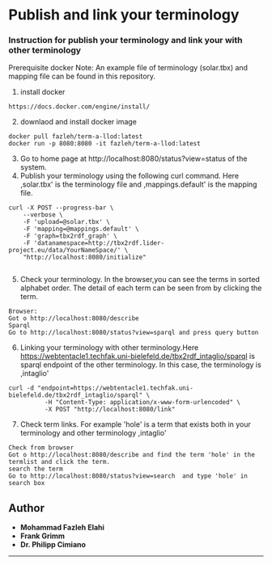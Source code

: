 # Publish and link your terminology
### Instruction for publish your terminology and link your with other terminology
Prerequisite
docker
Note: An example file of terminology (solar.tbx) and mapping file can be found in this repository.

1. install docker
```
https://docs.docker.com/engine/install/
```
2. downlaod and install docker image
```
docker pull fazleh/term-a-llod:latest
docker run -p 8080:8080 -it fazleh/term-a-llod:latest
```
3. Go to home page at http://localhost:8080/status?view=status of the system.
4. Publish your terminology using the following curl command. Here ,solar.tbx' is the terminology file and ,mappings.default' is the mapping file.
```
curl -X POST --progress-bar \
    --verbose \
    -F 'upload=@solar.tbx' \
    -F 'mapping=@mappings.default' \
    -F 'graph=tbx2rdf_graph' \
    -F 'datanamespace=http://tbx2rdf.lider-project.eu/data/YourNameSpace/' \
    "http://localhost:8080/initialize"
    
```
5. Check your terminology. In the browser,you can see the terms in sorted alphabet order. The detail of each term can be seen from by clicking the term.
 ```
Browser:
Got o http://localhost:8080/describe
Sparql
Go to http://localhost:8080/status?view=sparql and press query button
```
6. Linking your terminology with other terminology.Here https://webtentacle1.techfak.uni-bielefeld.de/tbx2rdf_intaglio/sparql is sparql endpoint of the other terminology. In this case, the terminology is ,intaglio'
```
curl -d "endpoint=https://webtentacle1.techfak.uni-bielefeld.de/tbx2rdf_intaglio/sparql" \
          -H "Content-Type: application/x-www-form-urlencoded" \
          -X POST "http://localhost:8080/link"      
 ```
7. Check term links. For example 'hole' is a term that exists both in your terminology and other terminology ,intaglio'
 
 ```
Check from browser
Got o http://localhost:8080/describe and find the term 'hole' in the termlist and click the term.
search the term
Go to http://localhost:8080/status?view=search  and type 'hole' in search box
```

## Author
* **Mohammad Fazleh Elahi**
* **Frank Grimm**
* **Dr. Philipp Cimiano**



---
